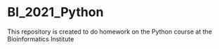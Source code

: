 # BI_2021_Python
This repository is created to do homework on the Python course at the Bioinformatics Institute
